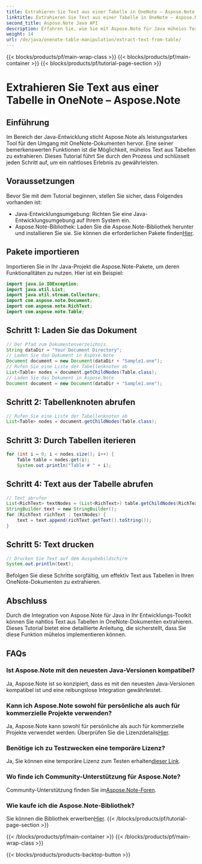 ```yaml
---
title: Extrahieren Sie Text aus einer Tabelle in OneNote – Aspose.Note
linktitle: Extrahieren Sie Text aus einer Tabelle in OneNote – Aspose.Note
second_title: Aspose.Note Java API
description: Erfahren Sie, wie Sie mit Aspose.Note für Java mühelos Text aus Tabellen in OneNote extrahieren. Befolgen Sie unsere Schritt-für-Schritt-Anleitung für eine nahtlose Integration.
weight: 14
url: /de/java/onenote-table-manipulation/extract-text-from-table/
---
```


{{< blocks/products/pf/main-wrap-class >}}
{{< blocks/products/pf/main-container >}}
{{< blocks/products/pf/tutorial-page-section >}}

# Extrahieren Sie Text aus einer Tabelle in OneNote – Aspose.Note

## Einführung
Im Bereich der Java-Entwicklung sticht Aspose.Note als leistungsstarkes Tool für den Umgang mit OneNote-Dokumenten hervor. Eine seiner bemerkenswerten Funktionen ist die Möglichkeit, mühelos Text aus Tabellen zu extrahieren. Dieses Tutorial führt Sie durch den Prozess und schlüsselt jeden Schritt auf, um ein nahtloses Erlebnis zu gewährleisten.
## Voraussetzungen
Bevor Sie mit dem Tutorial beginnen, stellen Sie sicher, dass Folgendes vorhanden ist:
- Java-Entwicklungsumgebung: Richten Sie eine Java-Entwicklungsumgebung auf Ihrem System ein.
-  Aspose.Note-Bibliothek: Laden Sie die Aspose.Note-Bibliothek herunter und installieren Sie sie. Sie können die erforderlichen Pakete finden[Hier](https://releases.aspose.com/note/java/).
## Pakete importieren
Importieren Sie in Ihr Java-Projekt die Aspose.Note-Pakete, um deren Funktionalitäten zu nutzen. Hier ist ein Beispiel:
```java
import java.io.IOException;
import java.util.List;
import java.util.stream.Collectors;
import com.aspose.note.Document;
import com.aspose.note.RichText;
import com.aspose.note.Table;
```
## Schritt 1: Laden Sie das Dokument
```java
// Der Pfad zum Dokumentenverzeichnis.
String dataDir = "Your Document Directory";
// Laden Sie das Dokument in Aspose.Note
Document document = new Document(dataDir + "Sample1.one");
// Rufen Sie eine Liste der Tabellenknoten ab
List<Table> nodes = document.getChildNodes(Table.class);
// Laden Sie das Dokument in Aspose.Note
Document document = new Document(dataDir + "Sample1.one");
```
## Schritt 2: Tabellenknoten abrufen
```java
// Rufen Sie eine Liste der Tabellenknoten ab
List<Table> nodes = document.getChildNodes(Table.class);
```
## Schritt 3: Durch Tabellen iterieren
```java
for (int i = 0; i < nodes.size(); i++) {
    Table table = nodes.get(i);
    System.out.println("Table # " + i);
```
## Schritt 4: Text aus der Tabelle abrufen
```java
// Text abrufen
List<RichText> textNodes = (List<RichText>) table.getChildNodes(RichText.class);
StringBuilder text = new StringBuilder();
for (RichText richText : textNodes) {
    text = text.append(richText.getText().toString());
}
```
## Schritt 5: Text drucken
```java
// Drucken Sie Text auf dem Ausgabebildschirm
System.out.println(text);
```
Befolgen Sie diese Schritte sorgfältig, um effektiv Text aus Tabellen in Ihren OneNote-Dokumenten zu extrahieren.
## Abschluss
Durch die Integration von Aspose.Note für Java in Ihr Entwicklungs-Toolkit können Sie nahtlos Text aus Tabellen in OneNote-Dokumenten extrahieren. Dieses Tutorial bietet eine detaillierte Anleitung, die sicherstellt, dass Sie diese Funktion mühelos implementieren können.
## FAQs
### Ist Aspose.Note mit den neuesten Java-Versionen kompatibel?
Ja, Aspose.Note ist so konzipiert, dass es mit den neuesten Java-Versionen kompatibel ist und eine reibungslose Integration gewährleistet.
### Kann ich Aspose.Note sowohl für persönliche als auch für kommerzielle Projekte verwenden?
 Ja, Aspose.Note kann sowohl für persönliche als auch für kommerzielle Projekte verwendet werden. Überprüfen Sie die Lizenzdetails[Hier](https://purchase.aspose.com/buy).
### Benötige ich zu Testzwecken eine temporäre Lizenz?
 Ja, Sie können eine temporäre Lizenz zum Testen erhalten[dieser Link](https://purchase.aspose.com/temporary-license/).
### Wo finde ich Community-Unterstützung für Aspose.Note?
 Community-Unterstützung finden Sie im[Aspose.Note-Foren](https://forum.aspose.com/c/note/28).
### Wie kaufe ich die Aspose.Note-Bibliothek?
 Sie können die Bibliothek erwerben[Hier](https://purchase.aspose.com/buy).
{{< /blocks/products/pf/tutorial-page-section >}}

{{< /blocks/products/pf/main-container >}}
{{< /blocks/products/pf/main-wrap-class >}}

{{< blocks/products/products-backtop-button >}}
